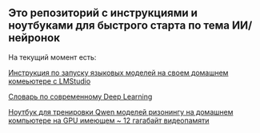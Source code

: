 ## Это репозиторий с инструкциями и ноутбуками для быстрого старта по тема ИИ/нейронок

На текущий момент есть:

[Инструкция по запуску языковых моделей на своем домашнем комеьютере с LMStudio](https://github.com/researchim-ai/fast-start-ai/blob/main/%D0%97%D0%B0%D0%BF%D1%83%D1%81%D0%BA_%D0%BB%D0%BE%D0%BA%D0%B0%D0%BB%D1%8C%D0%BD%D0%BE%D0%B9_LLM_%D0%B4%D0%BE%D0%BC%D0%B0.md)

[Словарь по современному Deep Learning](https://github.com/researchim-ai/fast-start-ai/blob/main/%D0%A1%D0%BB%D0%BE%D0%B2%D0%B0%D1%80%D1%8C_%D1%81%D0%BE%D0%B2%D1%80%D0%B5%D0%BC%D0%B5%D0%BD%D0%BD%D0%BE%D0%B3%D0%BE_DL..md)

[Ноутбук для тренировки Qwen моделей ризонингу на домашнем компьютере на GPU имеющем ~ 12 гагабайт видеопамяти](https://github.com/researchim-ai/fast-start-ai/blob/main/notebooks/%D0%A2%D1%8E%D0%BD_Qwen_%D0%BC%D0%BE%D0%B4%D0%B5%D0%BB%D0%B5%D0%B9_%D0%B4%D0%BB%D1%8F_%D1%80%D0%B8%D0%B7%D0%BE%D0%BD%D0%B8%D0%BD%D0%B3%D0%B0_%D0%BD%D0%B0_%D1%80%D1%83%D1%81%D1%81%D0%BA%D0%BE%D0%BC_%D0%B4%D0%BE%D0%BC%D0%B0_%D1%81_LoRa_GRPO_unsloth.ipynb)

